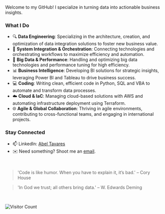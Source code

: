 Welcome to my GitHub! I specialize in turning data into actionable business insights.

### What I Do

- 🔍 **Data Engineering**: Specializing in the architecture, creation, and optimization of data integration solutions to foster new business value.
- 🧩 **System Integration & Orchestration**: Connecting technologies and orchestrating workflows to maximize efficiency and automation.
- 💾 **Big Data & Performance**: Handling and optimizing big data technologies and performance tuning for high efficiency.
- 📊 **Business Intelligence**: Developing BI solutions for strategic insights, leveraging Power BI and Tableau to drive business success.
- 💻 **Coding**: Writing clean, efficient code in Python, SQL and VBA to automate and transform data processes.
- ☁️ **Cloud & IaC**: Managing cloud-based solutions with AWS and automating infrastructure deployment using Terraform. 
- 🌐 **Agile & Global Collaboration**: Thriving in agile environments, contributing to cross-functional teams, and engaging in international projects.

### Stay Connected

- 📫 LinkedIn: [Abel Tavares](https://www.linkedin.com/in/abeltavares/)
- ✉️ Need something? Shoot me an [email](mailto:abelst9@gmail.com).

<br>

> 'Code is like humor. When you have to explain it, it’s bad.' – Cory House

> 'In God we trust; all others bring data.' – W. Edwards Deming

<br>

![Visitor Count](https://profile-counter.glitch.me/abeltavares/count.svg)



